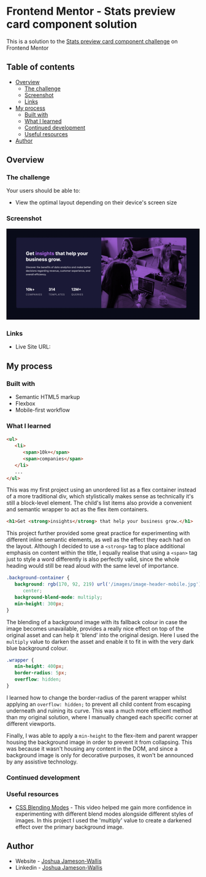 # Frontend Mentor - Stats preview card component solution

This is a solution to the [Stats preview card component challenge](linkhttps://www.frontendmentor.io/challenges/stats-preview-card-component-8JqbgoU62) on Frontend Mentor

## Table of contents

-  [Overview](#overview)
   -  [The challenge](#the-challenge)
   -  [Screenshot](#screenshot)
   -  [Links](#links)
-  [My process](#my-process)
   -  [Built with](#built-with)
   -  [What I learned](#what-i-learned)
   -  [Continued development](#continued-development)
   -  [Useful resources](#useful-resources)
-  [Author](#author)

## Overview

### The challenge

Your users should be able to:

-  View the optimal layout depending on their device's screen size

### Screenshot

![](./screenshot.png)

### Links

-  Live Site URL:

## My process

### Built with

-  Semantic HTML5 markup
-  Flexbox
-  Mobile-first workflow

### What I learned

```html
<ul>
   <li>
      <span>10k+</span>
      <span>companies</span>
   </li>
   ...
</ul>
```

This was my first project using an unordered list as a flex container instead of a more traditional div, which stylistically makes sense as technically it's still a block-level element. The child's list items also provide a convenient and semantic wrapper to act as the flex item containers.

```html
<h1>Get <strong>insights</strong> that help your business grow.</h1>
```

This project further provided some great practice for experimenting with different inline semantic elements, as well as the effect they each had on the layout. Although I decided to use a `<strong>` tag to place additional emphasis on content within the title, I equally realise that using a `<span>` tag just to style a word differently is also perfectly valid, since the whole heading would still be read aloud with the same level of importance.

```css
.background-container {
   background: rgb(170, 92, 219) url('/images/image-header-mobile.jpg') no-repeat
      center;
   background-blend-mode: multiply;
   min-height: 300px;
}
```

The blending of a background image with its fallback colour in case the image becomes unavailable, provides a really nice effect on top of the original asset and can help it 'blend' into the original design. Here I used the `multiply` value to darken the asset and enable it to fit in with the very dark blue background colour.

```css
.wrapper {
   min-height: 400px;
   border-radius: 5px;
   overflow: hidden;
}
```

I learned how to change the border-radius of the parent wrapper whilst applying an `overflow: hidden;` to prevent all child content from escaping underneath and ruining its curve. This was a much more efficient method than my original solution, where I manually changed each specific corner at different viewports.

Finally, I was able to apply a `min-height` to the flex-item and parent wrapper housing the background image in order to prevent it from collapsing. This was because it wasn't housing any content in the DOM, and since a background image is only for decorative purposes, it won't be announced by any assistive technology.

### Continued development

### Useful resources

-  [CSS Blending Modes](https://www.youtube.com/watch?v=-c94pr41jaI&ab_channel=KevinPowell) - This video helped me gain more confidence in experimenting with different blend modes alongside different styles of images. In this project I used the 'multiply' value to create a darkened effect over the primary background image.

## Author

-  Website - [Joshua Jameson-Wallis](https://joshuajamesonwallis.com)
-  Linkedin - [Joshua Jameson-Wallis](https://www.linkedin.com/in/joshua-jameson-wallis/)
